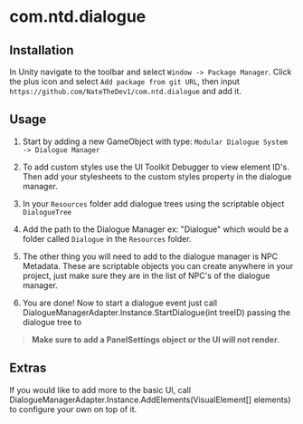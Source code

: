 # com.ntd.dialogue

## Installation

In Unity navigate to the toolbar and select `Window -> Package Manager`. Click the plus icon and select `Add package from git URL`, then input `https://github.com/NateTheDev1/com.ntd.dialogue` and add it.

## Usage

1. Start by adding a new GameObject with type: `Modular Dialogue System -> Dialogue Manager`

2. To add custom styles use the UI Toolkit Debugger to view element ID's. Then add your stylesheets to the custom styles property in the dialogue manager.

3. In your `Resources` folder add dialogue trees using the scriptable object `DialogueTree`

4. Add the path to the Dialogue Manager ex: "Dialogue" which would be a folder called `Dialogue` in the `Resources` folder.

5. The other thing you will need to add to the dialogue manager is NPC Metadata. These are scriptable objects you can create anywhere in your project, just make sure they are in the list of NPC's of the dialogue manager.

6. You are done! Now to start a dialogue event just call DialogueManagerAdapter.Instance.StartDialogue(int treeID) passing the dialogue tree to

> **Make sure to add a PanelSettings object or the UI will not render.**

## Extras

If you would like to add more to the basic UI, call DialogueManagerAdapter.Instance.AddElements(VisualElement[] elements) to configure your own on top of it.
